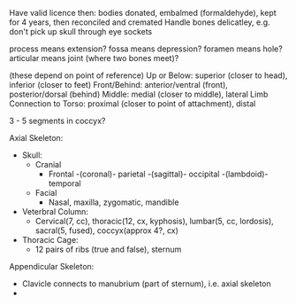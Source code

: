 <!-- SPDX-License-Identifier: zlib-acknowledgement -->
Have valid licence then: bodies donated, embalmed (formaldehyde), kept for 4 years, then reconciled and cremated
Handle bones delicatley, e.g. don't pick up skull through eye sockets

process means extension? fossa means depression? foramen means hole? 
articular means joint (where two bones meet)?

(these depend on point of reference)
Up or Below: superior (closer to head), inferior (closer to feet)
Front/Behind: anterior/ventral (front), posterior/dorsal (behind)
Middle: medial (closer to middle), lateral
Limb Connection to Torso: proximal (closer to point of attachment), distal

3 - 5 segments in coccyx?

Axial Skeleton: 
  * Skull:
    * Cranial
      * Frontal -(coronal)- parietal -(sagittal)- occipital -(lambdoid)- temporal
    * Facial
      * Nasal, maxilla, zygomatic, mandible
  * Veterbral Column:
    * Cervical(7, cc), thoracic(12, cx, kyphosis), lumbar(5, cc, lordosis), sacral(5, fused), coccyx(approx 4?, cx)
  * Thoracic Cage:
    * 12 pairs of ribs (true and false), sternum

Appendicular Skeleton:
  * Clavicle connects to manubrium (part of sternum), i.e. axial skeleton
  *   
